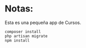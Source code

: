 # Notas:

Esta es una pequeña app de Cursos.

```
composer install
php artisan migrate
npm install
```
